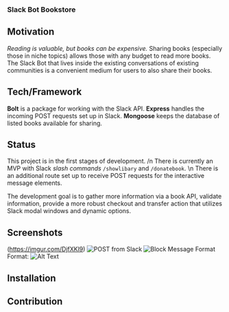 ### Slack Bot Bookstore

## Motivation

_Reading is valuable, but books can be expensive._ Sharing books (especially those in niche topics) allows those with any budget to read more books. The Slack Bot that lives inside the existing conversations of existing communities is a convenient medium for users to also share their books.

## Tech/Framework

**Bolt** is a package for working with the Slack API. **Express** handles the incoming POST requests set up in Slack. **Mongoose** keeps the database of listed books available for sharing.

## Status

This project is in the first stages of development. /n There is currently an MVP with Slack _slash commands_ `/showlibary` and `/donatebook`. \n There is an additional route set up to receive POST requests for the interactive message elements.

The development goal is to gather more information via a book API, validate information, provide a more robust checkout and transfer action that utilizes Slack modal windows and dynamic options.

## Screenshots

(https://imgur.com/DjfXKl9)
![POST from Slack](https://imgur.com/zp2Wq41)
![Block Message Format](https://imgur.com/V0jXDNd)
Format: ![Alt Text](url)

## Installation

## Contribution
